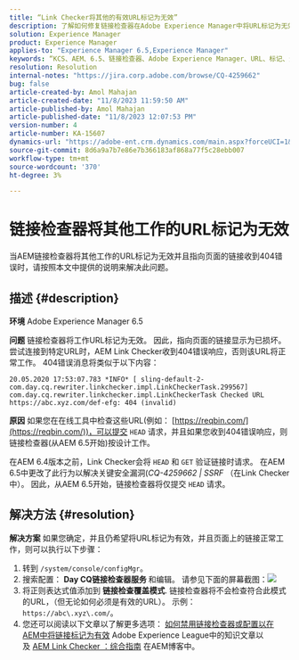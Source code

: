 ```yaml
---
title: “Link Checker将其他的有效URL标记为无效”
description: 了解如何修复链接检查器在Adobe Experience Manager中将URL标记为无效的错误。
solution: Experience Manager
product: Experience Manager
applies-to: "Experience Manager 6.5,Experience Manager"
keywords: “KCS、AEM、6.5、链接检查器、Adobe Experience Manager、URL、标记、无效”
resolution: Resolution
internal-notes: "https://jira.corp.adobe.com/browse/CQ-4259662"
bug: false
article-created-by: Amol Mahajan
article-created-date: "11/8/2023 11:59:50 AM"
article-published-by: Amol Mahajan
article-published-date: "11/8/2023 12:07:53 PM"
version-number: 4
article-number: KA-15607
dynamics-url: "https://adobe-ent.crm.dynamics.com/main.aspx?forceUCI=1&pagetype=entityrecord&etn=knowledgearticle&id=df5a494e-2e7e-ee11-8179-6045bd006704"
source-git-commit: 8d6a9a7b7e86e7b366183af868a77f5c28ebb007
workflow-type: tm+mt
source-wordcount: '370'
ht-degree: 3%

---
```


# 链接检查器将其他工作的URL标记为无效


当AEM链接检查器将其他工作的URL标记为无效并且指向页面的链接收到404错误时，请按照本文中提供的说明来解决此问题。

## 描述 {#description}


<b>环境</b>
Adobe Experience Manager 6.5

<b>问题</b>
链接检查器将工作URL标记为无效。
因此，指向页面的链接显示为已损坏。
尝试连接到特定URL时，AEM Link Checker收到404错误响应，否则该URL将正常工作。 404错误消息将类似于以下内容：


```
20.05.2020 17:53:07.783 *INFO* [ sling-default-2-com.day.cq.rewriter.linkchecker.impl.LinkCheckerTask.299567]  com.day.cq.rewriter.linkchecker.impl.LinkCheckerTask Checked URL https://abc.xyz.com/def-efg: 404 (invalid)
```




<b>原因</b>
如果您在在线工具中检查这些URL(例如： [https://reqbin.com/](https://reqbin.com/))，可以提交 `HEAD` 请求，并且如果您收到404错误响应，则链接检查器(从AEM 6.5开始)按设计工作。

在AEM 6.4版本之前，Link Checker会将 `HEAD` 和 `GET` 验证链接时请求。
在AEM 6.5中更改了此行为以解决关键安全漏洞(*CQ-4259662 | SSRF* （在Link Checker中）。
因此，从AEM 6.5开始，链接检查器将仅提交 `HEAD` 请求。


## 解决方法 {#resolution}


<b>解决方案</b>
如果您确定，并且仍希望将URL标记为有效，并且页面上的链接正常工作，则可以执行以下步骤：

1. 转到 `/system/console/configMgr`。
2. 搜索配置： <b>Day CQ链接检查器服务 </b>和编辑。 请参见下面的屏幕截图：![](https://adobe.sharepoint.com/sites/D365EntAttachments/knowledgearticle/AEM%206-5%20-%20Link%20Checker%20marking%20otherwise%20working%20URLs%20as%20invalid_33E795C65D9EEA11A812000D3A3038A2/LinkChecker_AEM65_image.jpg)
3. 将正则表达式值添加到 <b>链接检查覆盖模式</b>. 链接检查器将不会检查符合此模式的URL，（但无论如何必须是有效的URL）。 示例：`https://abc\.xyz\.com/`。
4. 您还可以阅读以下文章以了解更多选项： [如何禁用链接检查器或配置以在AEM中将链接标记为有效](https://experienceleague.adobe.com/docs/experience-cloud-kcs/kbarticles/KA-16563.html?lang=en) Adobe Experience League中的知识文章以及 [AEM Link Checker ：综合指南](https://experienceleaguecommunities.adobe.com/t5/adobe-experience-manager-blogs/aem-link-checker-comprehensive-guide/ba-p/290779) 在AEM博客中。



